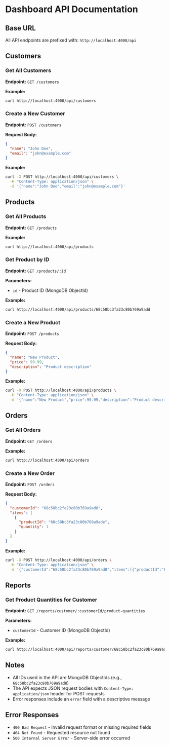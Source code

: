 # Dashboard API Documentation

## Base URL

All API endpoints are prefixed with: `http://localhost:4000/api`

## Customers

### Get All Customers

**Endpoint:** `GET /customers`

**Example:**

```bash
curl http://localhost:4000/api/customers
```

### Create a New Customer

**Endpoint:** `POST /customers`

**Request Body:**

```json
{
  "name": "John Doe",
  "email": "john@example.com"
}
```

**Example:**

```bash
curl -X POST http://localhost:4000/api/customers \
  -H "Content-Type: application/json" \
  -d '{"name":"John Doe","email":"john@example.com"}'
```

## Products

### Get All Products

**Endpoint:** `GET /products`

**Example:**

```bash
curl http://localhost:4000/api/products
```

### Get Product by ID

**Endpoint:** `GET /products/:id`

**Parameters:**

- `id` - Product ID (MongoDB ObjectId)

**Example:**

```bash
curl http://localhost:4000/api/products/68c58bc3fa23c80b769a9add
```

### Create a New Product

**Endpoint:** `POST /products`

**Request Body:**

```json
{
  "name": "New Product",
  "price": 99.99,
  "description": "Product description"
}
```

**Example:**

```bash
curl -X POST http://localhost:4000/api/products \
  -H "Content-Type: application/json" \
  -d '{"name":"New Product","price":99.99,"description":"Product description"}'
```

## Orders

### Get All Orders

**Endpoint:** `GET /orders`

**Example:**

```bash
curl http://localhost:4000/api/orders
```

### Create a New Order

**Endpoint:** `POST /orders`

**Request Body:**

```json
{
  "customerId": "68c58bc2fa23c80b769a9ad8",
  "items": [
    {
      "productId": "68c58bc3fa23c80b769a9ade",
      "quantity": 1
    }
  ]
}
```

**Example:**

```bash
curl -X POST http://localhost:4000/api/orders \
  -H "Content-Type: application/json" \
  -d '{"customerId":"68c58bc2fa23c80b769a9ad8","items":[{"productId":"68c58bc3fa23c80b769a9ade","quantity":1}]}'
```

## Reports

### Get Product Quantities for Customer

**Endpoint:** `GET /reports/customer/:customerId/product-quantities`

**Parameters:**

- `customerId` - Customer ID (MongoDB ObjectId)

**Example:**

```bash
curl http://localhost:4000/api/reports/customer/68c58bc2fa23c80b769a9ad8/product-quantities
```

## Notes

- All IDs used in the API are MongoDB ObjectIds (e.g., `68c58bc2fa23c80b769a9ad8`)
- The API expects JSON request bodies with `Content-Type: application/json` header for POST requests
- Error responses include an `error` field with a descriptive message

## Error Responses

- `400 Bad Request` - Invalid request format or missing required fields
- `404 Not Found` - Requested resource not found
- `500 Internal Server Error` - Server-side error occurred
